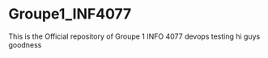 # Groupe1_INF4077
This is the Official repository of Groupe 1 INFO 4077 
devops testing
hi
guys
goodness
